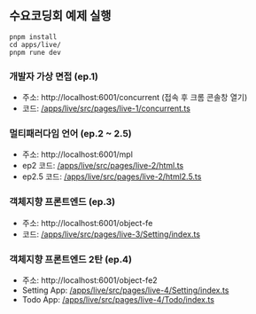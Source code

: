 ## 수요코딩회 예제 실행

```
pnpm install
cd apps/live/
pnpm rune dev
```

### 개발자 가상 면접 (ep.1)
- 주소: http://localhost:6001/concurrent (접속 후 크롬 콘솔창 열기)
- 코드: [/apps/live/src/pages/live-1/concurrent.ts](https://github.com/marpple/DevUniv/blob/main/apps/live/src/pages/live-1/concurrent.ts)

### 멀티패러다임 언어 (ep.2 ~ 2.5)
- 주소: http://localhost:6001/mpl
- ep2 코드: [/apps/live/src/pages/live-2/html.ts](https://github.com/marpple/DevUniv/blob/main/apps/live/src/pages/live-2/html.ts) 
- ep2.5 코드: [/apps/live/src/pages/live-2/html2.5.ts](https://github.com/marpple/DevUniv/blob/main/apps/live/src/pages/live-2/html2.5.ts)

### 객체지향 프론트엔드 (ep.3) 
- 주소: http://localhost:6001/object-fe
- 코드: [/apps/live/src/pages/live-3/Setting/index.ts](https://github.com/marpple/DevUniv/blob/main/apps/live/src/pages/live-3/Setting/index.ts)

### 객체지향 프론트엔드 2탄 (ep.4)
- 주소: http://localhost:6001/object-fe2
- Setting App: [/apps/live/src/pages/live-4/Setting/index.ts](https://github.com/marpple/DevUniv/blob/main/apps/live/src/pages/live-4/Setting/index.ts)
- Todo App: [/apps/live/src/pages/live-4/Todo/index.ts](https://github.com/marpple/DevUniv/blob/main/apps/live/src/pages/live-4/Todo/index.ts)